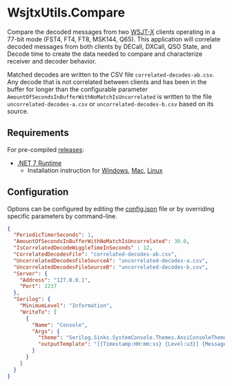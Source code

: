 # WsjtxUtils.Compare
Compare the decoded messages from two [WSJT-X](https://wsjt.sourceforge.io/wsjtx.html) clients operating in a 77-bit mode (FST4, FT4, FT8, MSK144, Q65). This application will correlate decoded messages from both clients by DECall, DXCall, QSO State, and Decode time to create the data needed to compare and characterize receiver and decoder behavior.

Matched decodes are written to the CSV file `correlated-decodes-ab.csv`. Any decode that is not correlated between clients and has been in the buffer for longer than the configurable parameter `AmountOfSecondsInBufferWithNoMatchIsUncorrelated` is written to the file `uncorrelated-decodes-a.csv` or `uncorrelated-decodes-b.csv` based on its source.

## Requirements
For pre-compiled [releases](https://github.com/KC3PIB/WsjtxUtils.Compare/releases):
- [.NET 7 Runtime](https://docs.microsoft.com/en-us/dotnet/core/install/)
    - Installation instruction for [Windows](https://docs.microsoft.com/en-us/dotnet/core/install/windows?tabs=net70), [Mac](https://docs.microsoft.com/en-us/dotnet/core/install/macos), [Linux](https://docs.microsoft.com/en-us/dotnet/core/install/linux)

## Configuration
Options can be configured by editing the [config.json](https://github.com/KC3PIB/WsjtxUtils.Compare/) file or by overriding specific parameters by command-line.
```json
{
  "PeriodicTimerSeconds": 1,
  "AmountOfSecondsInBufferWithNoMatchIsUncorrelated": 30.0,
  "IsCorrelatedDecodeWiggleTimeInSeconds" : 12,
  "CorrelatedDecodesFile": "correlated-decodes-ab.csv",
  "UncorrelatedDecodesFileSourceA": "uncorrelated-decodes-a.csv",
  "UncorrelatedDecodesFileSourceB": "uncorrelated-decodes-b.csv",
  "Server": {
    "Address": "127.0.0.1",
    "Port": 2237
  },
  "Serilog": {
    "MinimumLevel": "Information",
    "WriteTo": [
      {
        "Name": "Console",
        "Args": {
          "theme": "Serilog.Sinks.SystemConsole.Themes.AnsiConsoleTheme::Code, Serilog.Sinks.Console",
          "outputTemplate": "[{Timestamp:HH:mm:ss} {Level:u3}] {Message:lj} {NewLine}{Exception}"
        }
      }
    ]
  }
}
```